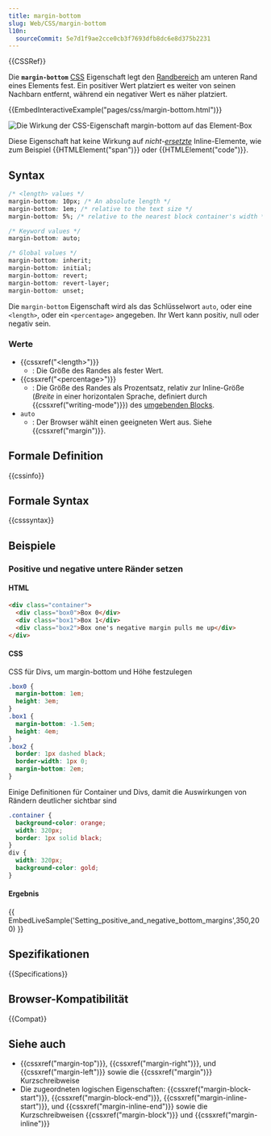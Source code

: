 ```yaml
---
title: margin-bottom
slug: Web/CSS/margin-bottom
l10n:
  sourceCommit: 5e7d1f9ae2cce0cb3f7693dfb8dc6e8d375b2231
---
```


{{CSSRef}}

Die **`margin-bottom`** [CSS](/de/docs/Web/CSS) Eigenschaft legt den [Randbereich](/de/docs/Web/CSS/CSS_box_model/Introduction_to_the_CSS_box_model#margin_area) am unteren Rand eines Elements fest. Ein positiver Wert platziert es weiter von seinen Nachbarn entfernt, während ein negativer Wert es näher platziert.

{{EmbedInteractiveExample("pages/css/margin-bottom.html")}}

![Die Wirkung der CSS-Eigenschaft margin-bottom auf das Element-Box](margin-bottom.svg)

Diese Eigenschaft hat keine Wirkung auf _nicht-[ersetzte](/de/docs/Web/CSS/Replaced_element)_ Inline-Elemente, wie zum Beispiel {{HTMLElement("span")}} oder {{HTMLElement("code")}}.

## Syntax

```css
/* <length> values */
margin-bottom: 10px; /* An absolute length */
margin-bottom: 1em; /* relative to the text size */
margin-bottom: 5%; /* relative to the nearest block container's width */

/* Keyword values */
margin-bottom: auto;

/* Global values */
margin-bottom: inherit;
margin-bottom: initial;
margin-bottom: revert;
margin-bottom: revert-layer;
margin-bottom: unset;
```

Die `margin-bottom` Eigenschaft wird als das Schlüsselwort `auto`, oder eine `<length>`, oder ein `<percentage>` angegeben. Ihr Wert kann positiv, null oder negativ sein.

### Werte

- {{cssxref("&lt;length&gt;")}}
  - : Die Größe des Randes als fester Wert.
- {{cssxref("&lt;percentage&gt;")}}
  - : Die Größe des Randes als Prozentsatz, relativ zur Inline-Größe (_Breite_ in einer horizontalen Sprache, definiert durch {{cssxref("writing-mode")}}) des [umgebenden Blocks](/de/docs/Web/CSS/Containing_block).
- `auto`
  - : Der Browser wählt einen geeigneten Wert aus. Siehe {{cssxref("margin")}}.

## Formale Definition

{{cssinfo}}

## Formale Syntax

{{csssyntax}}

## Beispiele

### Positive und negative untere Ränder setzen

#### HTML

```html
<div class="container">
  <div class="box0">Box 0</div>
  <div class="box1">Box 1</div>
  <div class="box2">Box one's negative margin pulls me up</div>
</div>
```

#### CSS

CSS für Divs, um margin-bottom und Höhe festzulegen

```css
.box0 {
  margin-bottom: 1em;
  height: 3em;
}
.box1 {
  margin-bottom: -1.5em;
  height: 4em;
}
.box2 {
  border: 1px dashed black;
  border-width: 1px 0;
  margin-bottom: 2em;
}
```

Einige Definitionen für Container und Divs, damit die Auswirkungen von Rändern deutlicher sichtbar sind

```css
.container {
  background-color: orange;
  width: 320px;
  border: 1px solid black;
}
div {
  width: 320px;
  background-color: gold;
}
```

#### Ergebnis

{{ EmbedLiveSample('Setting_positive_and_negative_bottom_margins',350,200) }}

## Spezifikationen

{{Specifications}}

## Browser-Kompatibilität

{{Compat}}

## Siehe auch

- {{cssxref("margin-top")}}, {{cssxref("margin-right")}}, und {{cssxref("margin-left")}} sowie die {{cssxref("margin")}} Kurzschreibweise
- Die zugeordneten logischen Eigenschaften: {{cssxref("margin-block-start")}}, {{cssxref("margin-block-end")}}, {{cssxref("margin-inline-start")}}, und {{cssxref("margin-inline-end")}} sowie die Kurzschreibweisen {{cssxref("margin-block")}} und {{cssxref("margin-inline")}}
